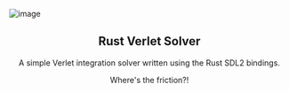![image](https://us-east-1.tixte.net/uploads/cdn.mrsandywilly.com/vL6Ajq6b7T.gif)
<h2 align="center">Rust Verlet Solver</h2>
<p align="center">A simple Verlet integration solver written using the Rust SDL2 bindings.</p>
<p align="center">Where's the friction?!</p>
